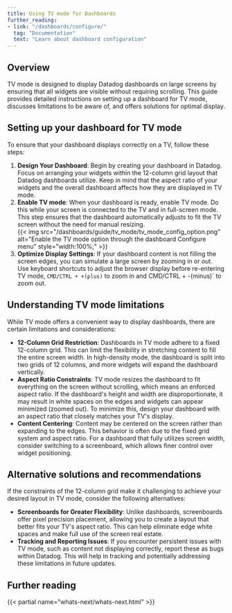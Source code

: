 ```yaml
---
title: Using TV mode for Dashboards
further_reading:
- link: "/dashboards/configure/"
  tag: "Documentation"
  text: "Learn about dashboard configuration"
---
```


## Overview

TV mode is designed to display Datadog dashboards on large screens by ensuring that all widgets are visible without requiring scrolling. This guide provides detailed instructions on setting up a dashboard for TV mode, discusses limitations to be aware of, and offers solutions for optimal display.

## Setting up your dashboard for TV mode

To ensure that your dashboard displays correctly on a TV, follow these steps:  
1. **Design Your Dashboard**: Begin by creating your dashboard in Datadog. Focus on arranging your widgets within the 12-column grid layout that Datadog dashboards utilize. Keep in mind that the aspect ratio of your widgets and the overall dashboard affects how they are displayed in TV mode.  
2. **Enable TV mode**: When your dashboard is ready, enable TV mode. Do this while your screen is connected to the TV and in full-screen mode. This step ensures that the dashboard automatically adjusts to fit the TV screen without the need for manual resizing.  
    {{< img src="/dashboards/guide/tv_mode/tv_mode_config_option.png" alt="Enable the TV mode option through the dashboard Configure menu" style="width:100%;" >}} 
3. **Optimize Display Settings**: If your dashboard content is not filling the screen edges, you can simulate a large screen by zooming in or out. Use keyboard shortcuts to adjust the browser display before re-entering TV mode, `CMD/CTRL + +(plus)` to zoom in and  CMD/CTRL + -(minus)` to zoom out.

## Understanding TV mode limitations

While TV mode offers a convenient way to display dashboards, there are certain limitations and considerations:  
- **12-Column Grid Restriction**: Dashboards in TV mode adhere to a fixed 12-column grid. This can limit the flexibility in stretching content to fill the entire screen width. In high-density mode, the dashboard is split into two grids of 12 columns, and more widgets will expand the dashboard vertically.  
- **Aspect Ratio Constraints**: TV mode resizes the dashboard to fit everything on the screen without scrolling, which means an enforced aspect ratio. If the dashboard's height and width are disproportionate, it may result in white spaces on the edges and widgets can appear minimized (zoomed out). To minimize this, design your dashboard with an aspect ratio that closely matches your TV's display.  
- **Content Centering**: Content may be centered on the screen rather than expanding to the edges. This behavior is often due to the fixed grid system and aspect ratio. For a dashboard that fully utilizes screen width, consider switching to a screenboard, which allows finer control over widget positioning.

## Alternative solutions and recommendations

If the constraints of the 12-column grid make it challenging to achieve your desired layout in TV mode, consider the following alternatives:  
- **Screenboards for Greater Flexibility**: Unlike dashboards, screenboards offer pixel precision placement, allowing you to create a layout that better fits your TV's aspect ratio. This can help eliminate edge white spaces and make full use of the screen real estate.  
- **Tracking and Reporting Issues**: If you encounter persistent issues with TV mode, such as content not displaying correctly, report these as bugs within Datadog. This will help in tracking and potentially addressing these limitations in future updates.

## Further reading

{{< partial name="whats-next/whats-next.html" >}}
